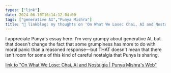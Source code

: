 ```yaml
---
types: ["link"]
date: 2024-06-16T16:14:12-04:00
tags: ["generative AI","Punya Mishra"]
title: "🔗 linkblog: my thoughts on 'On What We Lose: Chai, AI and Nostalgia | Punya Mishra's Web'"
---
```

I appreciate Punya's essay here. I'm very grumpy about generative AI, but that doesn't change the fact that some grumpiness has more to do with moral panic than a reasoned response—but THAT doesn't mean that there isn't room for some of this kind of careful nostalgia that Punya is sharing.

[link to "On What We Lose: Chai, AI and Nostalgia | Punya Mishra's Web"](https://punyamishra.com/2024/06/15/on-what-we-lose-chai-ai-and-nostalgia/?utm_source=rss&utm_medium=rss&utm_campaign=on-what-we-lose-chai-ai-and-nostalgia)

